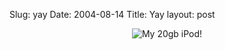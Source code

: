 Slug: yay
Date: 2004-08-14
Title: Yay
layout: post

<div align="center">
<img alt="My 20gb iPod!" class="at-xid-6a010534988cd3970b0120a5b36273970c" src="http://steveivy.typepad.com/.a/6a010534988cd3970b0120a5b36273970c-pi" />
</div>
